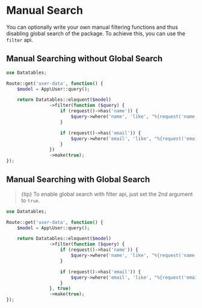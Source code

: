 # Manual Search

You can optionally write your own manual filtering functions and thus disabling global search of the package.
To achieve this, you can use the `filter` api.

<a name="without-global-search"></a>
## Manual Searching without Global Search

```php
use Datatables;

Route::get('user-data', function() {
	$model = App\User::query();

	return Datatables::eloquent($model)
				->filter(function ($query) {
		            if (request()->has('name')) {
		                $query->where('name', 'like', "%{request('name')}%");
		            }

		            if (request()->has('email')) {
		                $query->where('email', 'like', "%{request('email')}%");
		            }
		        })
				->make(true);
});
```

<a name="with-global-search"></a>
## Manual Searching with Global Search

> {tip} To enable global search with filter api, just set the 2nd argument to `true`.

```php
use Datatables;

Route::get('user-data', function() {
	$model = App\User::query();

	return Datatables::eloquent($model)
				->filter(function ($query) {
		            if (request()->has('name')) {
		                $query->where('name', 'like', "%{request('name')}%");
		            }

		            if (request()->has('email')) {
		                $query->where('email', 'like', "%{request('email')}%");
		            }
		        }, true)
				->make(true);
});
```
